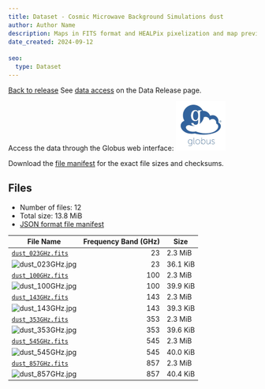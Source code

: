 ```yaml
---
title: Dataset - Cosmic Microwave Background Simulations dust
author: Author Name
description: Maps in FITS format and HEALPix pixelization and map preview in jpg format for the dust component
date_created: 2024-09-12

seo:
  type: Dataset
---
```


[Back to release](./index.html#datasets)
See [data access](./index.html#data-access) on the Data Release page.

Access the data through the Globus web interface: [![Download via Globus](images/globus-logo.png)](https://app.globus.org/file-manager?origin_id=ff57fadd-9bc8-4b92-b161-9d34ebf4d094&origin_path=%2F/datasets/%2Fdust%2F)

Download the [file manifest](https://g-6b53b6.c2d0f8.bd7c.data.globus.org//datasets//dust/manifest.json) for the exact file sizes and checksums.

## Files

- Number of files: 12
- Total size: 13.8 MiB
- [JSON format file manifest](https://g-6b53b6.c2d0f8.bd7c.data.globus.org//datasets//dust/manifest.json)

|                                             File Name                                             | Frequency Band (GHz) |   Size   |
| ------------------------------------------------------------------------------------------------- | -------------------: | -------- |
| [`dust_023GHz.fits`](https://g-6b53b6.c2d0f8.bd7c.data.globus.org/datasets/dust/dust_023GHz.fits) |                   23 | 2.3 MiB  |
| ![`dust_023GHz.jpg`](https://g-6b53b6.c2d0f8.bd7c.data.globus.org/datasets/dust/dust_023GHz.jpg)  |                   23 | 36.1 KiB |
| [`dust_100GHz.fits`](https://g-6b53b6.c2d0f8.bd7c.data.globus.org/datasets/dust/dust_100GHz.fits) |                  100 | 2.3 MiB  |
| ![`dust_100GHz.jpg`](https://g-6b53b6.c2d0f8.bd7c.data.globus.org/datasets/dust/dust_100GHz.jpg)  |                  100 | 39.9 KiB |
| [`dust_143GHz.fits`](https://g-6b53b6.c2d0f8.bd7c.data.globus.org/datasets/dust/dust_143GHz.fits) |                  143 | 2.3 MiB  |
| ![`dust_143GHz.jpg`](https://g-6b53b6.c2d0f8.bd7c.data.globus.org/datasets/dust/dust_143GHz.jpg)  |                  143 | 39.3 KiB |
| [`dust_353GHz.fits`](https://g-6b53b6.c2d0f8.bd7c.data.globus.org/datasets/dust/dust_353GHz.fits) |                  353 | 2.3 MiB  |
| ![`dust_353GHz.jpg`](https://g-6b53b6.c2d0f8.bd7c.data.globus.org/datasets/dust/dust_353GHz.jpg)  |                  353 | 39.6 KiB |
| [`dust_545GHz.fits`](https://g-6b53b6.c2d0f8.bd7c.data.globus.org/datasets/dust/dust_545GHz.fits) |                  545 | 2.3 MiB  |
| ![`dust_545GHz.jpg`](https://g-6b53b6.c2d0f8.bd7c.data.globus.org/datasets/dust/dust_545GHz.jpg)  |                  545 | 40.0 KiB |
| [`dust_857GHz.fits`](https://g-6b53b6.c2d0f8.bd7c.data.globus.org/datasets/dust/dust_857GHz.fits) |                  857 | 2.3 MiB  |
| ![`dust_857GHz.jpg`](https://g-6b53b6.c2d0f8.bd7c.data.globus.org/datasets/dust/dust_857GHz.jpg)  |                  857 | 40.4 KiB |
